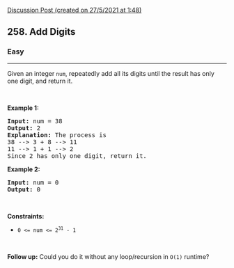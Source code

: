 [Discussion Post (created on 27/5/2021 at 1:48)](https://leetcode.com/problems/add-digits/discuss/1298699/Python-3-easy-and-1-line-solution)  
<h2>258. Add Digits</h2><h3>Easy</h3><hr><div><p>Given an integer <code>num</code>, repeatedly add all its digits until the result has only one digit, and return it.</p>

<p>&nbsp;</p>
<p><strong>Example 1:</strong></p>

<pre><strong>Input:</strong> num = 38
<strong>Output:</strong> 2
<strong>Explanation:</strong> The process is
38 --&gt; 3 + 8 --&gt; 11
11 --&gt; 1 + 1 --&gt; 2 
Since 2 has only one digit, return it.
</pre>

<p><strong>Example 2:</strong></p>

<pre><strong>Input:</strong> num = 0
<strong>Output:</strong> 0
</pre>

<p>&nbsp;</p>
<p><strong>Constraints:</strong></p>

<ul>
	<li><code>0 &lt;= num &lt;= 2<sup>31</sup> - 1</code></li>
</ul>

<p>&nbsp;</p>
<p><strong>Follow up:</strong> Could you do it without any loop/recursion in <code>O(1)</code> runtime?</p>
</div>